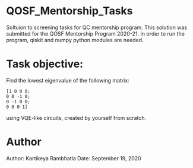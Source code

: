 # QOSF_Mentorship_Tasks
Soltuion to screening tasks for QC mentorship program. This solution was submitted for the QOSF Mentorship Program 2020-21. In order to run the program, qiskit and numpy python modules are needed.


# Task objective: 

Find the lowest eigenvalue of the following matrix:
```
[1 0 0 0; 
0 0 -1 0;
0 -1 0 0; 
0 0 0 1]
```
using VQE-like circuits, created by yourself from scratch.

# Author

Author: Kartikeya Rambhatla
Date: September 19, 2020
